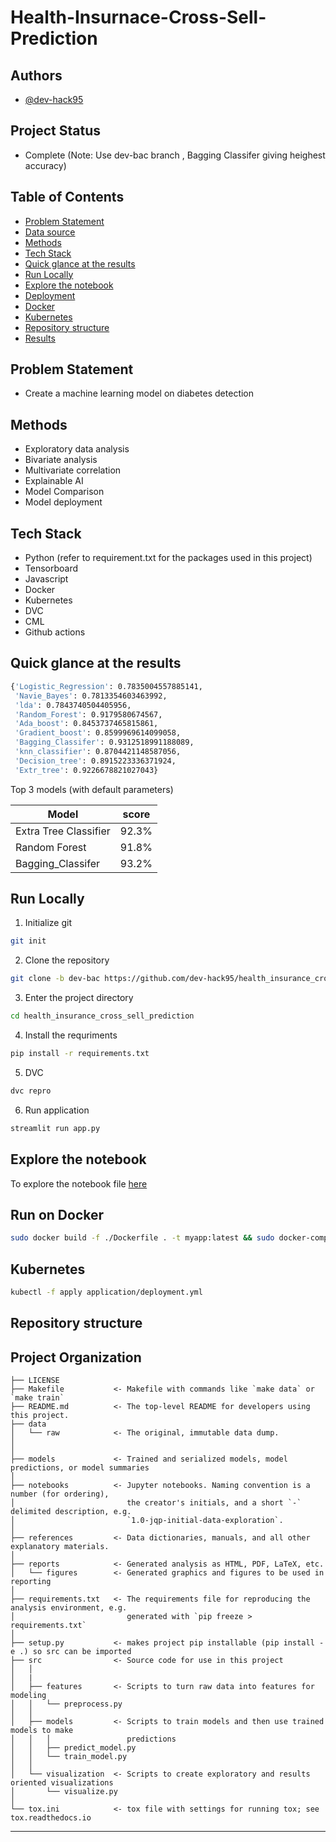 Health-Insurnace-Cross-Sell-Prediction
==============================


## Authors

- [@dev-hack95](https://www.github.com/dev-hack95)

## Project Status
- Complete (Note: Use dev-bac branch , Bagging Classifer giving heighest accuracy)

## Table of Contents

  - [Problem Statement](#Problem-Statement)
  - [Data source](#data-source)
  - [Methods](#methods)
  - [Tech Stack](#tech-stack)
  - [Quick glance at the results](#quick-glance-at-the-results)
  - [Run Locally](#run-locally)
  - [Explore the notebook](#explore-the-notebook)
  - [Deployment](#Deployment)
  - [Docker](#Docker)
  - [Kubernetes](#Kubernetes)
  - [Repository structure](#repository-structure)
  - [Results](#Results)
  
## Problem Statement
  - Create a machine learning model on diabetes detection

## Methods

- Exploratory data analysis
- Bivariate analysis
- Multivariate correlation
- Explainable AI
- Model Comparison
- Model deployment

## Tech Stack

- Python (refer to requirement.txt for the packages used in this project)
- Tensorboard
- Javascript
- Docker
- Kubernetes
- DVC
- CML
- Github actions

## Quick glance at the results

```bash
{'Logistic_Regression': 0.7835004557885141,
 'Navie_Bayes': 0.7813354603463992,
 'lda': 0.7843740504405956,
 'Random_Forest': 0.9179580674567,
 'Ada_boost': 0.8453737465815861,
 'Gradient_boost': 0.8599969614099058,
 'Bagging_Classifer': 0.9312518991188089,
 'knn_classifier': 0.8704421148587056,
 'Decision_tree': 0.8915223336371924,
 'Extr_tree': 0.9226678821027043}
 ```
 
Top 3 models (with default parameters)

| Model     	                |  score 	          |
|-------------------	        |------------------	|
| Extra Tree Classifier  	    | 92.3% 	          |
| Random Forest    	          | 91.8% 	          |
| Bagging_Classifer           | 93.2% 	          |



## Run Locally

1) Initialize git

```bash
git init
```

2) Clone the repository 

```bash
git clone -b dev-bac https://github.com/dev-hack95/health_insurance_cross_sell_prediction
```

3) Enter the project directory

```bash
cd health_insurance_cross_sell_prediction
```

4) Install the requriments

```bash
pip install -r requirements.txt
```
5) DVC

```bash
dvc repro
```

6) Run application

```bash
streamlit run app.py
```

## Explore the notebook

To explore the notebook file [here](https://github.com/dev-hack95/health_insurance_cross_sell_prediction/blob/dev-bac/notebooks/Health%20Insurance%20Cross%20Sell%20Prediction.ipynb)

## Run on Docker

```bash
sudo docker build -f ./Dockerfile . -t myapp:latest && sudo docker-compose up -d
```


## Kubernetes

```bash
kubectl -f apply application/deployment.yml
```


## Repository structure
Project Organization
------------

    ├── LICENSE
    ├── Makefile           <- Makefile with commands like `make data` or `make train`
    ├── README.md          <- The top-level README for developers using this project.
    ├── data
    │   └── raw            <- The original, immutable data dump.
    │
    │
    ├── models             <- Trained and serialized models, model predictions, or model summaries
    │
    ├── notebooks          <- Jupyter notebooks. Naming convention is a number (for ordering),
    │                         the creator's initials, and a short `-` delimited description, e.g.
    │                         `1.0-jqp-initial-data-exploration`.
    │
    ├── references         <- Data dictionaries, manuals, and all other explanatory materials.
    │
    ├── reports            <- Generated analysis as HTML, PDF, LaTeX, etc.
    │   └── figures        <- Generated graphics and figures to be used in reporting
    │
    ├── requirements.txt   <- The requirements file for reproducing the analysis environment, e.g.
    │                         generated with `pip freeze > requirements.txt`
    │
    ├── setup.py           <- makes project pip installable (pip install -e .) so src can be imported
    ├── src                <- Source code for use in this project
    │   │
    │   |
    │   ├── features       <- Scripts to turn raw data into features for modeling
    │   │   └── preprocess.py
    │   │
    │   ├── models         <- Scripts to train models and then use trained models to make
    │   │   │                 predictions
    │   │   ├── predict_model.py
    │   │   └── train_model.py
    │   │
    │   └── visualization  <- Scripts to create exploratory and results oriented visualizations
    │       └── visualize.py
    │
    └── tox.ini            <- tox file with settings for running tox; see tox.readthedocs.io


--------
